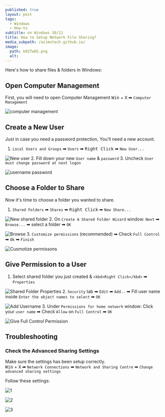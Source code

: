 ```yaml
---
published: true
layout: post
tags:
  - Windows
  - How-to
subtitle: on Windows 10/11
title: How to Setup Network File Sharing?
media_subpath: /azimstech.github.io/
image:
  path: k02TwQS.png
  alt:
---
```

Here's how to share files & folders in Windows:


## Open Computer Management

First, you will need to open   Computer Management
<kbd>Win</kbd> + <kbd>X</kbd> ➡ `Computer Management`  

![computer management](FqQauc5.png)

## Create a New User

Just in case you need a password protection, You'll need a new account.

1. `Local Users and Groups` ➡ `Users` ➡ <kbd>Right Click</kbd> ➡ `New User...`  

![New user](0BpBpqJ.png)
2. Fill down your new `User name` & `password`
3. Uncheck `User must change password at next logon`  

![username password](zKQUo5G.png)

## Choose a Folder to Share

Now it's time to choose a folder you wanted to share.  

1. `Shared Folders` ➡ `Shares` ➡ <kbd>Right Click</kbd> ➡ `New Share...`    

![New shared folder](VSiSdqR.png)
2. On `Create A Shared Folder Wizard` window: `Next` ➡ `Browse...` ➡ select a folder ➡ `OK`  

![Browse](wo4rtZh.png)
3. `Customize permissions` (recommended) ➡ Check `Full Control` ➡ `Ok` ➡ `Finish`  

![Cusmotize permissons](f2sLUkz.png)

## Give Permission to a User

1. Select shared folder you just created & `<kbd>Right Click</kbd>` ➡ `Properties`  

![Shared Folder Properties](NlIE6Tr.png)
2. `Security` tab ➡ `Edit` ➡ `Add..` ➡ Fill user name inside `Enter the object names to select` ➡ `OK`  

![Add Username](PTh8DSZ.png)
3. Under `Permissions for home network` window: Click your `user name` ➡ Check `Allow` on `Full Control` ➡ `OK`  

![Give Full Control Permission](YwDnJjF.png)

## Troubleshooting

### Check the Advanced Sharing Settings

Make sure the settings has been setup correctly.  
<kbd>Win</kbd> + <kbd>X</kbd> ➡ `Network Connections` ➡ `Network and Sharing Centre` ➡ `Change advanced sharing settings`  

Follow these settings:  

![1](Zx1l2hv.png)  

![2](Jv8NwlE.png)  

![3](L3eLRfG.png)
